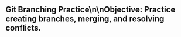 ## Git Branching Practice\n\nObjective: Practice creating branches, merging, and resolving conflicts.
